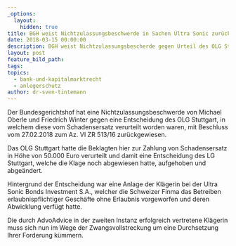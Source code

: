 ```yaml
---
_options:
  layout:
    hidden: true
title: BGH weist Nichtzulassungsbeschwerde in Sachen Ultra Sonic zurück
date: 2018-03-15 00:00:00
description: BGH weist Nichtzulassungsbescherde gegen Urteil des OLG Stuttgart zurück
layout: post
feature_bild_path:
tags:
topics:
  - bank-und-kapitalmarktrecht
  - anlegerschutz
author: dr-sven-tintemann
---
```


Der Bundesgerichtshof hat eine Nichtzulassungsbeschwerde von Michael Oberle und Friedrich Winter gegen eine Entscheidung des OLG Stuttgart, in welchem diese vom Schadensersatz verurteilt worden waren, mit Beschluss vom 27.02.2018 zum Az. VI ZR 513/16 zurückgewiesen.

Das OLG Stuttgart hatte die Beklagten hier zur Zahlung von Schadensersatz in Höhe von 50.000 Euro verurteilt und damit eine Entscheidung des LG Stuttgart, welche die Klage noch abgewiesen hatte, aufgehoben und abgeändert.

Hintergrund der Entscheidung war eine Anlage der Klägerin bei der Ultra Sonic Bonds Investment S.A., welcher die Schweizer Finma das Betreiben erlaubnispflichtiger Geschäfte ohne Erlaubnis vorgeworfen und deren Abwicklung verfügt hatte.

Die durch AdvoAdvice in der zweiten Instanz erfolgreich vertretene Klägerin muss sich nun im Wege der Zwangsvollstreckung um eine Durchsetzung Ihrer Forderung kümmern.